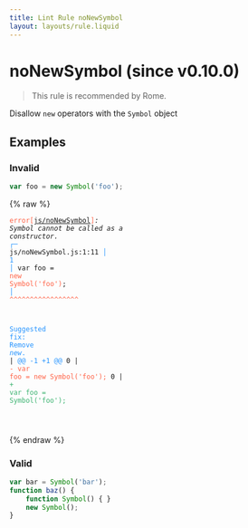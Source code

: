 ```yaml
---
title: Lint Rule noNewSymbol
layout: layouts/rule.liquid
---
```


# noNewSymbol (since v0.10.0)

> This rule is recommended by Rome.

Disallow `new` operators with the `Symbol` object

## Examples

### Invalid

```jsx
var foo = new Symbol('foo');
```

{% raw %}<pre class="language-text"><code class="language-text"><span style="color: Tomato;">error</span><span style="color: Tomato;">[</span><span style="color: Tomato;"><a href="https://rome.tools/docs/lint/rules/noNewSymbol/">js/noNewSymbol</a></span><span style="color: Tomato;">]</span><em>: </em><em><em>Symbol</em></em><em> cannot be called as a constructor.</em>
  <span style="color: rgb(38, 148, 255);">┌</span><span style="color: rgb(38, 148, 255);">─</span> js/noNewSymbol.js:1:11
  <span style="color: rgb(38, 148, 255);">│</span>
<span style="color: rgb(38, 148, 255);">1</span> <span style="color: rgb(38, 148, 255);">│</span> var foo = <span style="color: Tomato;">n</span><span style="color: Tomato;">e</span><span style="color: Tomato;">w</span><span style="color: Tomato;"> </span><span style="color: Tomato;">S</span><span style="color: Tomato;">y</span><span style="color: Tomato;">m</span><span style="color: Tomato;">b</span><span style="color: Tomato;">o</span><span style="color: Tomato;">l</span><span style="color: Tomato;">(</span><span style="color: Tomato;">'</span><span style="color: Tomato;">f</span><span style="color: Tomato;">o</span><span style="color: Tomato;">o</span><span style="color: Tomato;">'</span><span style="color: Tomato;">)</span>;
  <span style="color: rgb(38, 148, 255);">│</span>           <span style="color: Tomato;">^</span><span style="color: Tomato;">^</span><span style="color: Tomato;">^</span><span style="color: Tomato;">^</span><span style="color: Tomato;">^</span><span style="color: Tomato;">^</span><span style="color: Tomato;">^</span><span style="color: Tomato;">^</span><span style="color: Tomato;">^</span><span style="color: Tomato;">^</span><span style="color: Tomato;">^</span><span style="color: Tomato;">^</span><span style="color: Tomato;">^</span><span style="color: Tomato;">^</span><span style="color: Tomato;">^</span><span style="color: Tomato;">^</span><span style="color: Tomato;">^</span>

<span style="color: rgb(38, 148, 255);">Suggested fix</span><span style="color: rgb(38, 148, 255);">: </span><span style="color: rgb(38, 148, 255);">Remove </span><span style="color: rgb(38, 148, 255);"><em>new</em></span><span style="color: rgb(38, 148, 255);">.</span>
    | <span style="color: rgb(38, 148, 255);">@@ -1 +1 @@</span>
0   | <span style="color: Tomato;">- </span><span style="color: Tomato;">var foo = new Symbol('foo');</span>
  0 | <span style="color: MediumSeaGreen;">+ </span><span style="color: MediumSeaGreen;">var foo = Symbol('foo');</span>

</code></pre>{% endraw %}

### Valid

```jsx
var bar = Symbol('bar');
function baz() {
    function Symbol() { }
    new Symbol();
}
```


